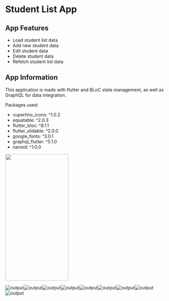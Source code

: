 # Student List App
 
## App Features
* Load student list data
* Add new student data
* Edit student data
* Delete student data
* Refetch student list data

## App Information
This application is made with flutter and BLoC state management, as well as GraphQL for data integration.

Packages used:
* cupertino_icons: ^1.0.2
* equatable: ^2.0.3
* flutter_bloc: ^8.1.1
* flutter_slidable: ^2.0.0
* google_fonts: ^3.0.1
* graphql_flutter: ^5.1.0
* nanoid: ^1.0.0

<img src="https://user-images.githubusercontent.com/89655817/185821306-c7babe53-cf8e-401e-9675-940c15e00d07.jpg)![output](https://user-images.githubusercontent.com/89655817/185821307-3cec962d-1c4f-4a56-aea6-11501a8cfd57.jpg" width="200" height="400"/>

![output](https://user-images.githubusercontent.com/89655817/185821306-c7babe53-cf8e-401e-9675-940c15e00d07.jpg)![output](https://user-images.githubusercontent.com/89655817/185821307-3cec962d-1c4f-4a56-aea6-11501a8cfd57.jpg)![output](https://user-images.githubusercontent.com/89655817/185821308-141096ae-2b3f-42bd-b580-ce64d1d8204d.jpg)![output](https://user-images.githubusercontent.com/89655817/185821308-141096ae-2b3f-42bd-b580-ce64d1d8204d.jpg)![output](https://user-images.githubusercontent.com/89655817/185821310-f2fd6fa5-46e8-4740-8199-74eeaedb01bf.jpg)![output](https://user-images.githubusercontent.com/89655817/185821311-df3b8604-2b7d-4684-a9a8-668d89a5283d.jpg)![output](https://user-images.githubusercontent.com/89655817/185821314-5985b0b0-92ac-4c27-95ff-d080ae2df81a.jpg)![output](https://user-images.githubusercontent.com/89655817/185821316-34d7b747-a083-4ade-92e0-dccff6b40ac2.jpg)![output](https://user-images.githubusercontent.com/89655817/185821318-185af329-742f-47c9-8155-4d86b610f5ec.jpg)